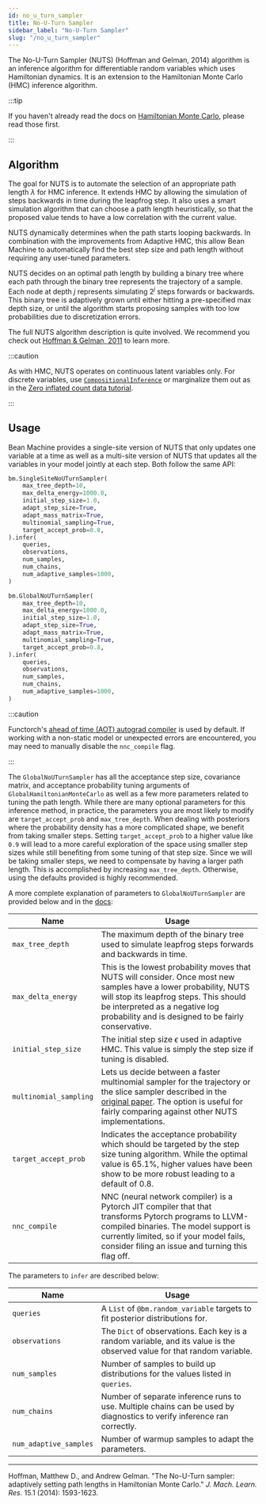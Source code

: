 ```yaml
---
id: no_u_turn_sampler
title: No-U-Turn Sampler
sidebar_label: "No-U-Turn Sampler"
slug: "/no_u_turn_sampler"
---
```


The No-U-Turn Sampler (NUTS) (Hoffman and Gelman, 2014) algorithm is an inference algorithm for differentiable random variables which uses Hamiltonian dynamics. It is an extension to the Hamiltonian Monte Carlo (HMC) inference algorithm.

:::tip

If you haven't already read the docs on [Hamiltonian Monte Carlo](hamiltonian_monte_carlo.md), please read those first.

:::

## Algorithm

The goal for NUTS is to automate the selection of an appropriate path length $\lambda$ for HMC inference. It extends HMC by allowing the simulation of steps backwards in time during the leapfrog step. It also uses a smart simulation algorithm that can choose a path length heuristically, so that the proposed value tends to have a low correlation with the current value.

NUTS dynamically determines when the path starts looping backwards. In combination with the improvements from Adaptive HMC, this allow Bean Machine to automatically find the best step size and path length without requiring any user-tuned parameters.

NUTS decides on an optimal path length by building a binary tree where each path through the binary tree represents the trajectory of a sample. Each node at depth $j$ represents simulating $2^j$ steps forwards or backwards. This binary tree is adaptively grown until either hitting a pre-specified max depth size, or until the algorithm starts proposing samples with too low probabilities due to discretization errors.

The full NUTS algorithm description is quite involved. We recommend you check out [Hoffman & Gelman, 2011](https://arxiv.org/pdf/1111.4246.pdf) to learn more.

:::caution

As with HMC, NUTS operates on continuous latent variables only. For discrete variables, use [`CompositionalInference`](./custom_inference/compositional_inference.md) or marginalize them out as in the [Zero inflated count data tutorial](../overview/tutorials/Zero_inflated_count_data/ZeroInflatedCountData).

:::

## Usage

Bean Machine provides a single-site version of NUTS that only updates one variable at a time
as well as a multi-site version of NUTS that updates all the variables in your model jointly at each step. Both follow the same API:

```py
bm.SingleSiteNoUTurnSampler(
    max_tree_depth=10,
    max_delta_energy=1000.0,
    initial_step_size=1.0,
    adapt_step_size=True,
    adapt_mass_matrix=True,
    multinomial_sampling=True,
    target_accept_prob=0.8,
).infer(
    queries,
    observations,
    num_samples,
    num_chains,
    num_adaptive_samples=1000,
)

bm.GlobalNoUTurnSampler(
    max_tree_depth=10,
    max_delta_energy=1000.0,
    initial_step_size=1.0,
    adapt_step_size=True,
    adapt_mass_matrix=True,
    multinomial_sampling=True,
    target_accept_prob=0.8,
).infer(
    queries,
    observations,
    num_samples,
    num_chains,
    num_adaptive_samples=1000,
)
```

:::caution

Functorch's [ahead of time (AOT) autograd compiler](https://pytorch.org/functorch/stable/aot_autograd.html) is used
by default. If working with a non-static model or unexpected errors are encountered, you may need to manually
disable the `nnc_compile` flag.

:::

The `GlobalNoUTurnSampler` has all the acceptance step size, covariance matrix, and acceptance probability tuning arguments of `GlobalHamiltonianMonteCarlo` as well as a few more parameters related to tuning the path length. While there are many optional parameters for this inference method, in practice, the parameters you are most likely to modify are `target_accept_prob` and `max_tree_depth`. When dealing with posteriors where the probability density has a more complicated shape, we benefit from taking smaller steps. Setting `target_accept_prob` to a higher value like `0.9` will lead to a more careful exploration of the space using smaller step sizes while still benefiting from some tuning of that step size. Since we will be taking smaller steps, we need to compensate by having a larger path length. This is accomplished by increasing `max_tree_depth`. Otherwise, using the defaults provided is highly recommended.

A more complete explanation of parameters to `GlobalNoUTurnSampler` are provided below and in the [docs](https://beanmachine.org/api/beanmachine.ppl.html?highlight=nouturnsampler#beanmachine.ppl.GlobalNoUTurnSampler):

| Name                   | Usage                                                                                                                                                                                                                                                     |
| ---------------------- | ----------------------------------------------------------------------------------------------------------------------------------------------------------------------------------------------------------------------------------------------------      |
| `max_tree_depth`       | The maximum depth of the binary tree used to simulate leapfrog steps forwards and backwards in time.                                                                                                                                                      |
| `max_delta_energy`     | This is the lowest probability moves that NUTS will consider. Once most new samples have a lower probability, NUTS will stop its leapfrog steps. This should be interpreted as a negative log probability and is designed to be fairly conservative.      |
| `initial_step_size`    | The initial step size $\epsilon$ used in adaptive HMC. This value is simply the step size if tuning is disabled.                                                                                                                                          |
| `multinomial_sampling` | Lets us decide between a faster multinomial sampler for the trajectory or the slice sampler described in the [original paper](https://arxiv.org/pdf/1111.4246.pdf). The option is useful for fairly comparing against other NUTS implementations.         |
| `target_accept_prob`   | Indicates the acceptance probability which should be targeted by the step size tuning algorithm. While the optimal value is 65.1%, higher values have been show to be more robust leading to a default of 0.8.                                            |
| `nnc_compile`          | NNC (neural network compiler) is a Pytorch JIT compiler that that transforms Pytorch programs to LLVM-compiled binaries. The model support is currently limited, so if your model fails, consider filing an issue and turning this flag off.|

The parameters to `infer` are described below:

| Name                   | Usage                                                                                                                    |
| ---------------------- | ------------------------------------------------------------------------------------------------------------------------ |
| `queries`              | A `List` of `@bm.random_variable` targets to fit posterior distributions for.                                            |
| `observations`         | The `Dict` of observations. Each key is a random variable, and its value is the observed value for that random variable. |
| `num_samples`          | Number of samples to build up distributions for the values listed in `queries`.                                          |
| `num_chains`           | Number of separate inference runs to use. Multiple chains can be used by diagnostics to verify inference ran correctly.  |
| `num_adaptive_samples` | Number of warmup samples to adapt the parameters.                                                                        |

---

Hoffman, Matthew D., and Andrew Gelman. "The No-U-Turn sampler: adaptively setting path lengths in Hamiltonian Monte Carlo." _J. Mach. Learn. Res._ 15.1 (2014): 1593-1623.

